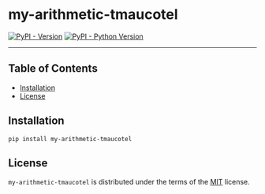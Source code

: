 # my-arithmetic-tmaucotel

[![PyPI - Version](https://img.shields.io/pypi/v/my-arithmetic-tmaucotel.svg)](https://pypi.org/project/my-arithmetic-tmaucotel)
[![PyPI - Python Version](https://img.shields.io/pypi/pyversions/my-arithmetic-tmaucotel.svg)](https://pypi.org/project/my-arithmetic-tmaucotel)

-----

## Table of Contents

- [Installation](#installation)
- [License](#license)

## Installation

```console
pip install my-arithmetic-tmaucotel
```

## License

`my-arithmetic-tmaucotel` is distributed under the terms of the [MIT](https://spdx.org/licenses/MIT.html) license.
